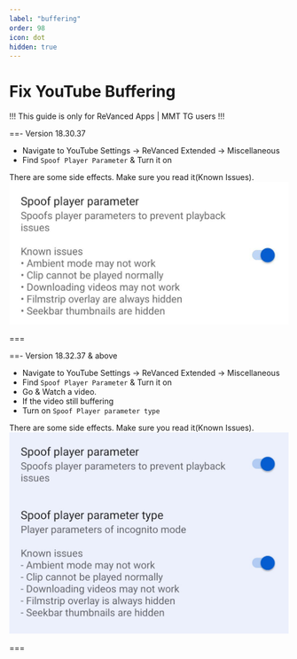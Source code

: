 ```yaml
---
label: "buffering"
order: 98
icon: dot
hidden: true
---
```


# Fix YouTube Buffering

!!!
This guide is only for ReVanced Apps | MMT TG users
!!!

==- Version 18.30.37
- Navigate to YouTube Settings -> ReVanced Extended -> Miscellaneous
- Find `Spoof Player Parameter` & Turn it on

There are some side effects. Make sure you read it(Known Issues).
![](../assets/screenshots/18-30-37-buffering.jpg)

===

==- Version 18.32.37 & above
- Navigate to YouTube Settings -> ReVanced Extended -> Miscellaneous
- Find `Spoof Player Parameter` & Turn it on
- Go & Watch a video.
- If the video still buffering
- Turn on `Spoof Player parameter type`

There are some side effects. Make sure you read it(Known Issues).
![](../assets/screenshots/18-32-37-buffering.jpg)

===